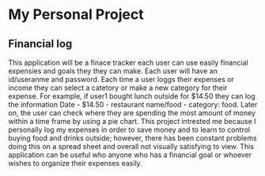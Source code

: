 # My Personal Project

## Financial log

This application will be a finace tracker each user can use easily financial expensies and goals they they can make. Each user will have an id/useranme and password. Each time a user loggs their expenses or income they can select a catetory or make a new category for their expense. For example, if user1 bought lunch outside for $14.50 they can log the information Date - $14.50 - restaurant name/food - category: food. Later on, the user can check where they are spending the most amount of money within a time frame by using a pie chart. This project intrested me because I personally log my expenses in order to save money and to learn to control buying food and drinks outside; however, there has been constant problems doing this on a spread sheet and overall not visually satisfying to view. This application can be useful who anyone who has a financial goal or whoever wishes to organize their expenses easily.
